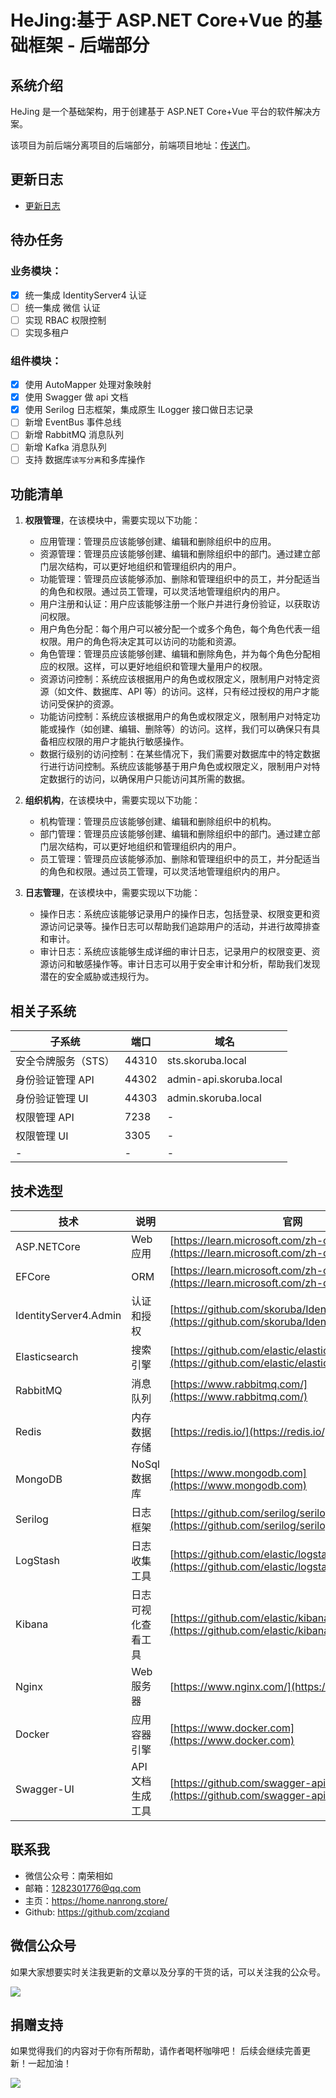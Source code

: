 # HeJing:基于 ASP\.NET Core+Vue 的基础框架 - 后端部分

## 系统介绍

HeJing 是一个基础架构，用于创建基于 ASP\.NET Core+Vue 平台的软件解决方案。

该项目为前后端分离项目的后端部分，前端项目地址：[传送门](https://github.com/zcqiand/HeJing-UI)。

## 更新日志

- [更新日志](./CHANGELOG.md)

## 待办任务

### 业务模块：

- [x] 统一集成 IdentityServer4 认证
- [ ] 统一集成 微信 认证
- [ ] 实现 RBAC 权限控制
- [ ] 实现多租户

### 组件模块：

- [x] 使用 AutoMapper 处理对象映射
- [x] 使用 Swagger 做 api 文档
- [x] 使用 Serilog 日志框架，集成原生 ILogger 接口做日志记录
- [ ] 新增 EventBus 事件总线
- [ ] 新增 RabbitMQ 消息队列
- [ ] 新增 Kafka 消息队列
- [ ] 支持 数据库`读写分离`和多库操作

## 功能清单

1. **权限管理**，在该模块中，需要实现以下功能：

   - 应用管理：管理员应该能够创建、编辑和删除组织中的应用。
   - 资源管理：管理员应该能够创建、编辑和删除组织中的部门。通过建立部门层次结构，可以更好地组织和管理组织内的用户。
   - 功能管理：管理员应该能够添加、删除和管理组织中的员工，并分配适当的角色和权限。通过员工管理，可以灵活地管理组织内的用户。
   - 用户注册和认证：用户应该能够注册一个账户并进行身份验证，以获取访问权限。
   - 用户角色分配：每个用户可以被分配一个或多个角色，每个角色代表一组权限。用户的角色将决定其可以访问的功能和资源。
   - 角色管理：管理员应该能够创建、编辑和删除角色，并为每个角色分配相应的权限。这样，可以更好地组织和管理大量用户的权限。
   - 资源访问控制：系统应该根据用户的角色或权限定义，限制用户对特定资源（如文件、数据库、API 等）的访问。这样，只有经过授权的用户才能访问受保护的资源。
   - 功能访问控制：系统应该根据用户的角色或权限定义，限制用户对特定功能或操作（如创建、编辑、删除等）的访问。这样，我们可以确保只有具备相应权限的用户才能执行敏感操作。
   - 数据行级别的访问控制：在某些情况下，我们需要对数据库中的特定数据行进行访问控制。系统应该能够基于用户角色或权限定义，限制用户对特定数据行的访问，以确保用户只能访问其所需的数据。

2. **组织机构**，在该模块中，需要实现以下功能：

   - 机构管理：管理员应该能够创建、编辑和删除组织中的机构。
   - 部门管理：管理员应该能够创建、编辑和删除组织中的部门。通过建立部门层次结构，可以更好地组织和管理组织内的用户。
   - 员工管理：管理员应该能够添加、删除和管理组织中的员工，并分配适当的角色和权限。通过员工管理，可以灵活地管理组织内的用户。

3. **日志管理**，在该模块中，需要实现以下功能：
   - 操作日志：系统应该能够记录用户的操作日志，包括登录、权限变更和资源访问记录等。操作日志可以帮助我们追踪用户的活动，并进行故障排查和审计。
   - 审计日志：系统应该能够生成详细的审计日志，记录用户的权限变更、资源访问和敏感操作等。审计日志可以用于安全审计和分析，帮助我们发现潜在的安全威胁或违规行为。

## 相关子系统

| 子系统              | 端口  | 域名                    |
| ------------------- | ----- | ----------------------- |
| 安全令牌服务（STS） | 44310 | sts.skoruba.local       |
| 身份验证管理 API    | 44302 | admin-api.skoruba.local |
| 身份验证管理 UI     | 44303 | admin.skoruba.local     |
| 权限管理 API        | 7238  | -                       |
| 权限管理 UI         | 3305  | -                       |
| -                   | -     | -                       |

## 技术选型

| 技术                  | 说明               | 官网                                                                                                 |
| --------------------- | ------------------ | ---------------------------------------------------------------------------------------------------- |
| ASP.NETCore           | Web 应用           | [https://learn.microsoft.com/zh-cn/dotnet/](https://learn.microsoft.com/zh-cn/dotnet/)               |
| EFCore                | ORM                | [https://learn.microsoft.com/zh-cn/dotnet/](https://learn.microsoft.com/zh-cn/dotnet/)               |
| IdentityServer4.Admin | 认证和授权         | [https://github.com/skoruba/IdentityServer4.Admin](https://github.com/skoruba/IdentityServer4.Admin) |
| Elasticsearch         | 搜索引擎           | [https://github.com/elastic/elasticsearch](https://github.com/elastic/elasticsearch)                 |
| RabbitMQ              | 消息队列           | [https://www.rabbitmq.com/](https://www.rabbitmq.com/)                                               |
| Redis                 | 内存数据存储       | [https://redis.io/](https://redis.io/)                                                               |
| MongoDB               | NoSql 数据库       | [https://www.mongodb.com](https://www.mongodb.com)                                                   |
| Serilog               | 日志框架           | [https://github.com/serilog/serilog](https://github.com/serilog/serilog)                             |
| LogStash              | 日志收集工具       | [https://github.com/elastic/logstash](https://github.com/elastic/logstash)                           |
| Kibana                | 日志可视化查看工具 | [https://github.com/elastic/kibana](https://github.com/elastic/kibana)                               |
| Nginx                 | Web 服务器         | [https://www.nginx.com/](https://www.nginx.com/)                                                     |
| Docker                | 应用容器引擎       | [https://www.docker.com](https://www.docker.com)                                                     |
| Swagger-UI            | API 文档生成工具   | [https://github.com/swagger-api/swagger-ui](https://github.com/swagger-api/swagger-ui)               |

## 联系我

- 微信公众号：南荣相如
- 邮箱：1282301776@qq.com
- 主页：https://home.nanrong.store/
- Github: https://github.com/zcqiand

## 微信公众号

如果大家想要实时关注我更新的文章以及分享的干货的话，可以关注我的公众号。

![](https://home.nanrong.store/assets/weixin.jpg)

## 捐赠支持

如果觉得我们的内容对于你有所帮助，请作者喝杯咖啡吧！ 后续会继续完善更新！一起加油！

![](https://home.nanrong.store/assets/zhifu.png)
